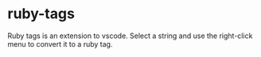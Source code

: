 # ruby-tags
Ruby tags is an extension to vscode. Select a string and use the right-click menu to convert it to a ruby tag.
